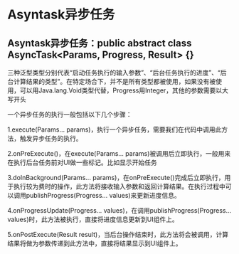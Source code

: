 # Asyntask异步任务

## Asyntask异步任务：public abstract class AsyncTask<Params, Progress, Result> {}

三种泛型类型分别代表“启动任务执行的输入参数”、“后台任务执行的进度”、“后台计算结果的类型”。在特定场合下，并不是所有类型都被使用，如果没有被使用，可以用Java.lang.Void类型代替，Progress用Integer，其他的参数需要以大写开头

一个异步任务的执行一般包括以下几个步骤：


1.execute(Params... params)，执行一个异步任务，需要我们在代码中调用此方法，触发异步任务的执行。

2.onPreExecute()，在execute(Params... params)被调用后立即执行，一般用来在执行后台任务前对UI做一些标记。比如显示开始任务

3.doInBackground(Params... params)，在onPreExecute()完成后立即执行，用于执行较为费时的操作，此方法将接收输入参数和返回计算结果。在执行过程中可以调用publishProgress(Progress... values)来更新进度信息。

4.onProgressUpdate(Progress... values)，在调用publishProgress(Progress... values)时，此方法被执行，直接将进度信息更新到UI组件上。

5.onPostExecute(Result result)，当后台操作结束时，此方法将会被调用，计算结果将做为参数传递到此方法中，直接将结果显示到UI组件上。